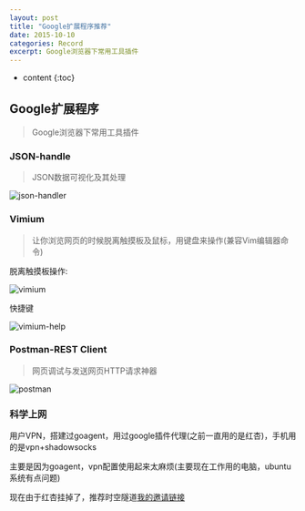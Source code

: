 ```yaml
---
layout: post
title: "Google扩展程序推荐"
date: 2015-10-10
categories: Record
excerpt: Google浏览器下常用工具插件
---
```


* content
{:toc}

## Google扩展程序

> Google浏览器下常用工具插件

### JSON-handle

> JSON数据可视化及其处理

![json-handler](http://xiaohuishu.net/static/post_image/json-handle.png)

### Vimium

> 让你浏览网页的时候脱离触摸板及鼠标，用键盘来操作(兼容Vim编辑器命令)

脱离触摸板操作: 

![vimium](http://xiaohuishu.net/static/post_image/vimium.png)

快捷键

![vimium-help](http://xiaohuishu.net/static/post_image/vimium-help.jpg)

### Postman-REST Client

> 网页调试与发送网页HTTP请求神器

![postman](http://xiaohuishu.net/static/post_image/postman.png)
 
### 科学上网

用户VPN，搭建过goagent，用过google插件代理(之前一直用的是红杏)，手机用的是vpn+shadowsocks

主要是因为goagent，vpn配置使用起来太麻烦(主要现在工作用的电脑，ubuntu系统有点问题)

现在由于红杏挂掉了，推荐时空隧道[我的邀请链接](http://suidao.wuseyi.com/invi/M9wIN8)